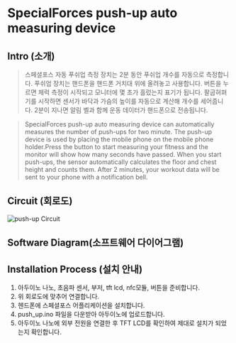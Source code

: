 # SpecialForces push-up auto measuring device

## Intro (소개)
>스페셜포스 자동 푸쉬업 측정 장치는 2분 동안 푸쉬업 개수를 자동으로 측정합니다. 푸쉬업 장치는 핸드폰을 핸드폰 거치대 위에 올려놓고 사용합니다. 버튼을 누르면 체력 측정이 시작되고 모니터에 몇 초가 흘렀는지 표기가 됩니다. 팔굽혀펴기를 시작하면 센서가 바닥과 가슴의 높이를 자동으로 계산해 개수를 세어줍니다. 2분이 지나면 알림 벨과 함께 운동 데이터가 핸드폰으로 전송됩니다.

>SpecialForces push-up auto measuring device can automatically measures the number of push-ups for two minute. The push-up device is used by placing the mobile phone on the mobile phone holder.Press the button to start measuring your fitness and the monitor will show how many seconds have passed. When you start push-ups, the sensor automatically calculates the floor and chest height and counts them. After 2 minutes, your workout data will be sent to your phone with a notification bell.


## Circuit (회로도)
![push-up Circuit](https://user-images.githubusercontent.com/26067127/97004086-739ea380-1577-11eb-88ea-bd1aace00773.png)

## Software Diagram(소프트웨어 다이어그램)

## Installation Process (설치 안내)
1. 아두이노 나노, 초음파 센서, 부저, tft lcd, nfc모듈, 버튼을 준비합니다.
2. 위 회로도에 맞추어 연결합니다.
3. 헨드폰에 스페셜포스 어플리케이션을 설치합니다.
4. push_up.ino 파일을 다운받아 아두이노에 업로드합니다.
5. 아두이노 나노에 외부 전원을 연결한 후 TFT LCD를 확인하여 제대로 설치가 되었는지 확인합니다.
